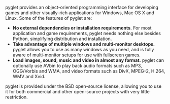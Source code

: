 pyglet provides an object-oriented programming interface for developing games and other visually-rich applications for Windows, Mac OS X and Linux. Some of the features of pyglet are:

  * **No external dependencies or installation requirements.** For most application and game requirements, pyglet needs nothing else besides Python, simplifying distribution and installation.
  * **Take advantage of multiple windows and multi-monitor desktops.** pyglet allows you to use as many windows as you need, and is fully aware of multi-monitor setups for use with fullscreen games.
  * **Load images, sound, music and video in almost any format.** pyglet can optionally use AVbin to play back audio formats such as MP3, OGG/Vorbis and WMA, and video formats such as DivX, MPEG-2, H.264, WMV and Xvid.

pyglet is provided under the BSD open-source license, allowing you to use it for both commercial and other open-source projects with very little restriction.
